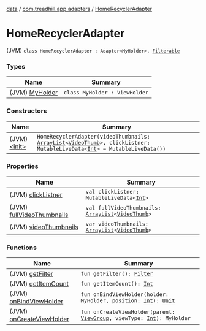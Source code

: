 [data](../../index.md) / [com.treadhill.app.adapters](../index.md) / [HomeRecyclerAdapter](./index.md)

# HomeRecyclerAdapter

(JVM) `class HomeRecyclerAdapter : Adapter<MyHolder>, `[`Filterable`](https://developer.android.com/reference/android/widget/Filterable.html)

### Types

| Name | Summary |
|---|---|
| (JVM) [MyHolder](-my-holder/index.md) | `class MyHolder : ViewHolder` |

### Constructors

| Name | Summary |
|---|---|
| (JVM) [&lt;init&gt;](-init-.md) | `HomeRecyclerAdapter(videoThumbnails: `[`ArrayList`](https://kotlinlang.org/api/latest/jvm/stdlib/kotlin.collections/-array-list/index.html)`<`[`VideoThumb`](../../com.treadhill.app.data-types/-video-thumb/index.md)`>, clickListner: MutableLiveData<`[`Int`](https://kotlinlang.org/api/latest/jvm/stdlib/kotlin/-int/index.html)`> = MutableLiveData())` |

### Properties

| Name | Summary |
|---|---|
| (JVM) [clickListner](click-listner.md) | `val clickListner: MutableLiveData<`[`Int`](https://kotlinlang.org/api/latest/jvm/stdlib/kotlin/-int/index.html)`>` |
| (JVM) [fullVideoThumbnails](full-video-thumbnails.md) | `val fullVideoThumbnails: `[`ArrayList`](https://kotlinlang.org/api/latest/jvm/stdlib/kotlin.collections/-array-list/index.html)`<`[`VideoThumb`](../../com.treadhill.app.data-types/-video-thumb/index.md)`>` |
| (JVM) [videoThumbnails](video-thumbnails.md) | `var videoThumbnails: `[`ArrayList`](https://kotlinlang.org/api/latest/jvm/stdlib/kotlin.collections/-array-list/index.html)`<`[`VideoThumb`](../../com.treadhill.app.data-types/-video-thumb/index.md)`>` |

### Functions

| Name | Summary |
|---|---|
| (JVM) [getFilter](get-filter.md) | `fun getFilter(): `[`Filter`](https://developer.android.com/reference/android/widget/Filter.html) |
| (JVM) [getItemCount](get-item-count.md) | `fun getItemCount(): `[`Int`](https://kotlinlang.org/api/latest/jvm/stdlib/kotlin/-int/index.html) |
| (JVM) [onBindViewHolder](on-bind-view-holder.md) | `fun onBindViewHolder(holder: MyHolder, position: `[`Int`](https://kotlinlang.org/api/latest/jvm/stdlib/kotlin/-int/index.html)`): `[`Unit`](https://kotlinlang.org/api/latest/jvm/stdlib/kotlin/-unit/index.html) |
| (JVM) [onCreateViewHolder](on-create-view-holder.md) | `fun onCreateViewHolder(parent: `[`ViewGroup`](https://developer.android.com/reference/android/view/ViewGroup.html)`, viewType: `[`Int`](https://kotlinlang.org/api/latest/jvm/stdlib/kotlin/-int/index.html)`): MyHolder` |
